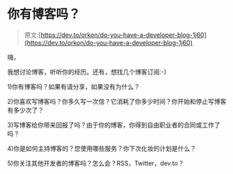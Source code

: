 # 你有博客吗？

> 原文:[https://dev.to/orkon/do-you-have-a-developer-blog-1j60](https://dev.to/orkon/do-you-have-a-developer-blog-1j60)

嗨，

我想讨论博客，听听你的经历。还有，想找几个博客订阅:-)

1)你有博客吗？如果有请分享，如果没有为什么？

2)你喜欢写博客吗？你多久写一次信？它消耗了你多少时间？你开始和停止写博客有多少次了？

3)写博客给你带来回报了吗？由于你的博客，你得到自由职业者的合同或工作了吗？

4)你是如何主持博客的？您使用哪些服务？你下次化妆的计划是什么？

5)你关注其他开发者的博客吗？怎么会？RSS，Twitter，dev.to？